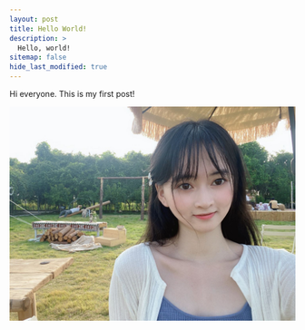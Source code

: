 ```yaml
---
layout: post
title: Hello World!
description: >
  Hello, world!
sitemap: false
hide_last_modified: true
---
```


Hi everyone. This is my first post!

![selfie](./assets/img/pic3.jpg)
